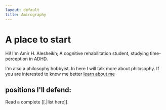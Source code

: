 ```yaml
---
layout: default
title: Amirography
---
```

# A place to start
Hi! I'm Amir H. Alesheikh; A cognitive rehabilitation student, studying time-perception in ADHD. 

I'm also a philosophy hobbyist. In here I will talk more about philosophy. If you are interested to know me better [learn about me](./about)

## positions I'll defend:
Read a complete [[.|list here]]. 

